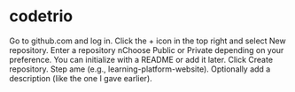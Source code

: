 # codetrio
Go to github.com  and log in.  Click the + icon in the top right and select New repository.  Enter a repository nChoose Public or Private depending on your preference.  You can initialize with a README or add it later.  Click Create repository.  Step ame (e.g., learning-platform-website).  Optionally add a description (like the one I gave earlier).
